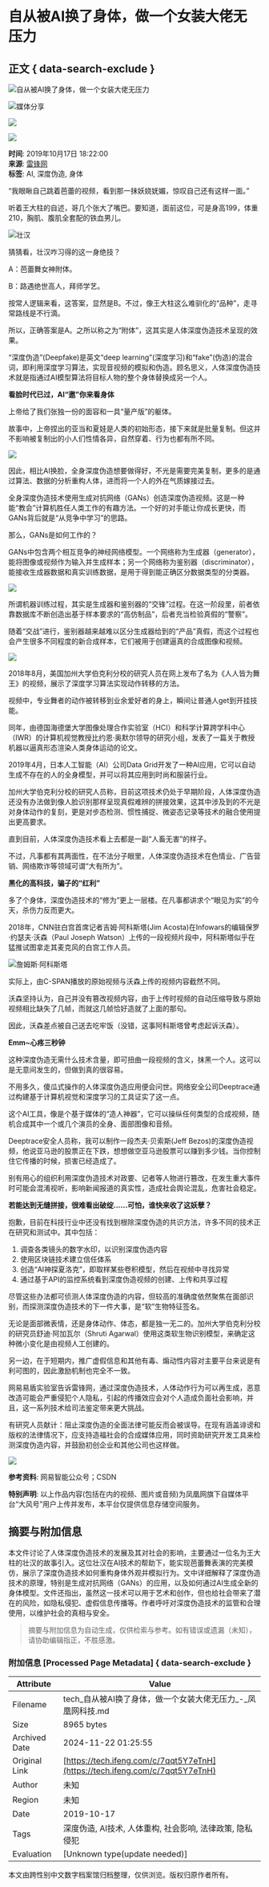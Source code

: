 # 自从被AI换了身体，做一个女装大佬无压力

## 正文 { data-search-exclude }


![自从被AI换了身体，做一个女装大佬无压力](https://d.ifengimg.com/w121_h75_q90/x0.ifengimg.com/res/2019/8856531A24D65910EAB11FA600D46E68B1CB0691_size440_w350_h239.gif)

![媒体分享](https://ishare.ifeng.com/mediaShare/home/278/media)

![](https://x0.ifengimg.com/ucms/2022_05/F0CA5364C2EE44D3C30EB63ED29990CDE86D9D3F_size3_w100_h40.png)

![](https://x0.ifengimg.com/ucms/2022_05/20B903E4FDFBB2BFE6240FC545BD87FBA9243DC1_size26_w1000_h1000.png)

**时间**: 2019年10月17日 18:22:00  
**来源**: [雷锋网](https://ishare.ifeng.com/mediaShare/home/278/media)  
**标签**: AI, 深度伪造, 身体 

“我眼瞅自己跳着芭蕾的视频，看到那一抹妖娆妩媚，惊叹自己还有这样一面。”

听着王大柱的自述，哥几个张大了嘴巴。要知道，面前这位，可是身高199，体重210，胸肌、腹肌全套配的铁血男儿。

![壮汉](http://x0.ifengimg.com/res/2019/8856531A24D65910EAB11FA600D46E68B1CB0691_size440_w350_h239.gif)

猜猜看，壮汉咋习得的这一身绝技？

A：芭蕾舞女神附体。

B：路遇绝世高人，拜师学艺。

按常人逻辑来看，这答案，显然是B。不过，像王大柱这么难驯化的“品种”，走寻常路线是不行滴。

所以，正确答案是A。之所以称之为“附体”，这其实是人体深度伪造技术呈现的效果。

“深度伪造”(Deepfake)是英文“deep learning”(深度学习)和“fake”(伪造)的混合词，即利用深度学习算法，实现音视频的模拟和伪造。顾名思义，人体深度伪造技术就是指通过AI模型算法将目标人物的整个身体替换成另一个人。

**看脸时代已过，AI“邀”你来看身体**

上帝给了我们张独一份的面容和一具“量产版”的躯体。

故事中，上帝捏出的亚当和夏娃是人类的初始形态，接下来就是批量复制。但这并不影响被复制出的小人们性情各异，自然穿着、行为也都有所不同。

![](http://x0.ifengimg.com/res/2019/B23EDEAC89BBA1FE44A71AEE06566DBCD5DAC889_size63_w690_h517.jpeg)

因此，相比AI换脸，全身深度伪造想要做得好，不光是需要完美复制，更多的是通过算法、数据的分析重构人体，进而将一个人的外在气质嫁接过去。

全身深度伪造技术使用生成对抗网络（GANs）创造深度伪造视频。这是一种能“教会”计算机胜任人类工作的有趣方法。一个好的对手能让你成长更快，而GANs背后就是“从竞争中学习”的思路。

那么，GANs是如何工作的？

GANs中包含两个相互竞争的神经网络模型。一个网络称为生成器（generator），能将图像或视频作为输入并生成样本；另一个网络称为鉴别器（discriminator），能接收生成器数据和真实训练数据，是用于得到能正确区分数据类型的分类器。

![](http://x0.ifengimg.com/res/2019/191F72FF845C68C1CF587503A39644BD2E655A7E_size13_w638_h359.jpeg)

所谓机器训练过程，其实是生成器和鉴别器的“交锋”过程。在这一阶段里，前者依靠数据库不断创造出基于样本要求的“高仿制品”，后者充当检验真假的“警察”。

随着“交战”进行，鉴别器越来越难以区分生成器给到的“产品”真假，而这个过程也会产生很多不同程度的新合成样本，它们被用于创建逼真的合成图像和视频。

![](http://x0.ifengimg.com/res/2019/1650A3D3398DBA425099E45B606D292C3DCD134F_size16_w628_h353.jpeg)

2018年8月，美国加州大学伯克利分校的研究人员在网上发布了名为《人人皆为舞王》的视频，展示了深度学习算法实现动作转移的方法。

视频中，专业舞者的动作被转移到业余爱好者的身上，瞬间让普通人get到开挂技能。

同年，由德国海德堡大学图像处理合作实验室（HCI）和科学计算跨学科中心（IWR）的计算机视觉教授比约恩·奥默尔领导的研究小组，发表了一篇关于教授机器以逼真形态渲染人类身体运动的论文。

2019年4月，日本人工智能（AI）公司Data Grid开发了一种AI应用，它可以自动生成不存在的人的全身模型，并可以将其应用到时尚和服装行业。

加州大学伯克利分校的研究人员称，目前这项技术仍处于早期阶段，人体深度伪造还没有办法做到像人脸识别那样呈现真假难辨的拼接效果，这其中涉及到的不光是对身体动作的复刻，更是对步态检测、惯性捕捉、微姿态记录等技术的融合使用提出更高要求。

直到目前，人体深度伪造技术看上去都是一副“人畜无害”的样子。

不过，凡事都有其两面性，在不法分子眼里，人体深度伪造技术在色情业、广告营销、网络欺诈等领域可谓“大有所为”。

**黑化的高科技，骗子的“红利”**

多了个身体，深度伪造技术的“修为”更上一层楼。在凡事都讲求个“眼见为实”的今天，杀伤力反而更大。

2018年，CNN驻白宫首席记者吉姆·阿科斯塔(Jim Acosta)在Infowars的编辑保罗·约瑟夫·沃森（Paul Joseph Watson）上传的一段视频片段中，阿科斯塔似乎在猛推试图拿走其麦克风的白宫工作人员。

![詹姆斯·阿科斯塔](http://x0.ifengimg.com/res/2019/40242349760C792B4E5F79C12065D40A861F456B_size20_w550_h413.jpeg)

实际上，由C-SPAN播放的原始视频与沃森上传的视频内容截然不同。

沃森坚持认为，自己并没有篡改视频内容，由于上传时视频的自动压缩导致与原始视频相比缺失了几帧，而就这几帧恰好造就了上面的那句。

因此，沃森差点被自己送去吃牢饭（没错，这事阿科斯塔曾考虑起诉沃森）。

**Emm~心疼三秒钟**

这种深度伪造无需什么技术含量，即可扭曲一段视频的含义，抹黑一个人。这可以是无意间发生的，但做到真的很容易。

不用多久，傻瓜式操作的人体深度伪造应用便会问世。网络安全公司Deeptrace通过构建基于计算机视觉和深度学习的工具证实了这一点。

这个AI工具，像是个基于媒体的“造人神器”，它可以操纵任何类型的合成视频，随机合成其中一个或几个演员的全身、面部图像和音频。

Deeptrace安全人员称，我可以制作一段杰夫·贝索斯(Jeff Bezos)的深度伪造视频，他说亚马逊的股票正在下跌，想想做空亚马逊股票可以赚到多少钱。当你控制住它传播的时候，损害已经造成了。

别有用心的组织利用深度伪造技术对政要、记者等人物进行篡改，在发生重大事件时可能会混淆视听，影响新闻报道的真实性，造成社会舆论混乱，危害社会稳定。

**若能达到无缝拼接，很难看出破绽......可怕，谁快来收了这妖孽？**

抱歉，目前在科技行业中还没有找到根除深度伪造的共识方法，许多不同的技术正在研究和测试中。其中包括：

1. 调查各类镜头的数字水印，以识别深度伪造内容
2. 使用区块链技术建立信任体系
3. 创造“AI神探夏洛克”，即取样某些卷积模型，然后在视频中寻找异常
4. 通过基于API的监控系统看到深度伪造视频的创建、上传和共享过程

尽管这些办法都可侦测人体深度伪造的内容，但较高的准确度依然聚焦在面部识别，而探测深度伪造技术的下一件大事，是“软”生物特征签名。

无论是面部微表情，还是身体动作、体态，都是独一无二的。加州大学伯克利分校的研究员舒迪·阿加瓦尔（Shruti Agarwal）使用这类软生物识别模型，来确定这种微小变化是由视频人工创建的。

另一边，在于短期内，推广虚假信息和其他有毒、煽动性内容对主要平台来说是有利可图的，因此激励机制也完全不一致。

网易易盾实验室告诉雷锋网，通过深度伪造技术，人体动作行为可以再生成，恶意改造可能会严重侵犯个人隐私，引起的传播效应会对个人造成负面社会影响，并且，这一系列技术给司法鉴定带来更大挑战。

有研究人员献计：阻止深度伪造的全面法律可能反而会被误导。在现有涵盖诽谤和版权的法律情况下，应支持造福社会的合成媒体应用，同时资助研究开发工具来检测深度伪造内容，并鼓励初创企业和其他公司也这样做。

![](http://x0.ifengimg.com/res/2019/1AC457BEA17062B41FC6B5AADDFBAEC5DE31767D_size1692_w600_h373.gif)

**参考资料**: 网易智能公众号；CSDN

**特别声明**: 以上作品内容(包括在内的视频、图片或音频)为凤凰网旗下自媒体平台“大风号”用户上传并发布，本平台仅提供信息存储空间服务。

## 摘要与附加信息

<!-- tcd_abstract -->
本文件讨论了人体深度伪造技术的发展及其对社会的影响，主要通过一位名为王大柱的壮汉的故事引入。这位壮汉在AI技术的帮助下，能实现芭蕾舞表演的完美模仿，展示了深度伪造技术如何重构身体外观并模拟行为。文中详细解释了深度伪造技术的原理，特别是生成对抗网络（GANs）的应用，以及如何通过AI生成全新的身体模型。文件还指出，虽然这一技术可以用于艺术和创作，但也给社会带来了潜在的风险，如隐私侵犯、虚假信息传播等。作者呼吁对深度伪造技术的监管和合理使用，以维护社会的真相与安全。
<!-- tcd_abstract_end -->

> 摘要与附加信息为自动生成，仅供检索与参考。如有错误或遗漏（未知），请协助编辑指正，不胜感激。

### 附加信息 [Processed Page Metadata] { data-search-exclude }

| Attribute       | Value                                  |
|-----------------|----------------------------------------|
| Filename        | tech_自从被AI换了身体，做一个女装大佬无压力_-_凤凰网科技.md                             |
| Size            | 8965 bytes                           |
| Archived Date   | 2024-11-22 01:25:55                             |
| Original Link   | [https://tech.ifeng.com/c/7qqt5Y7eTnH](https://tech.ifeng.com/c/7qqt5Y7eTnH)                       |
| Author          | 未知                               |
| Region          | 未知                               |
| Date            | 2019-10-17                                 |
| Tags            | 深度伪造, AI技术, 人体重构, 社会影响, 法律政策, 隐私侵犯                                 |
| Evaluation            | [Unknown type(update needed)]                                 |
<!-- tcd_table_end -->

本文由跨性别中文数字档案馆归档整理，仅供浏览。版权归原作者所有。
